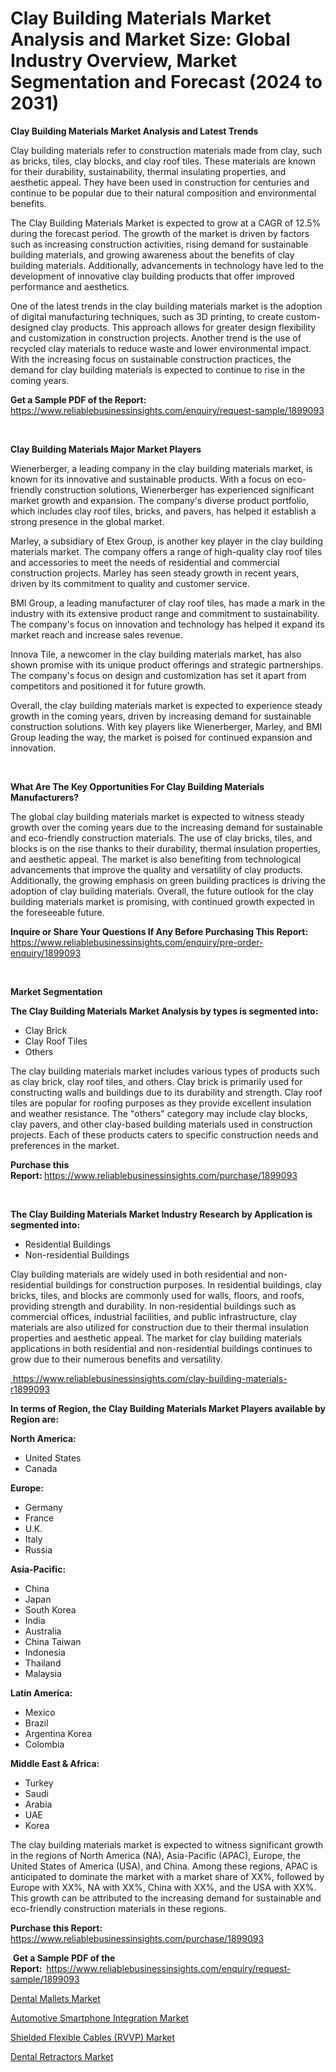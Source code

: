 <p><h1>Clay Building Materials Market Analysis and Market Size: Global Industry Overview, Market Segmentation and Forecast (2024 to 2031)</h1></p><p><strong>Clay Building Materials Market Analysis and Latest Trends</strong></p>
<p><p>Clay building materials refer to construction materials made from clay, such as bricks, tiles, clay blocks, and clay roof tiles. These materials are known for their durability, sustainability, thermal insulating properties, and aesthetic appeal. They have been used in construction for centuries and continue to be popular due to their natural composition and environmental benefits.</p><p>The Clay Building Materials Market is expected to grow at a CAGR of 12.5% during the forecast period. The growth of the market is driven by factors such as increasing construction activities, rising demand for sustainable building materials, and growing awareness about the benefits of clay building materials. Additionally, advancements in technology have led to the development of innovative clay building products that offer improved performance and aesthetics.</p><p>One of the latest trends in the clay building materials market is the adoption of digital manufacturing techniques, such as 3D printing, to create custom-designed clay products. This approach allows for greater design flexibility and customization in construction projects. Another trend is the use of recycled clay materials to reduce waste and lower environmental impact. With the increasing focus on sustainable construction practices, the demand for clay building materials is expected to continue to rise in the coming years.</p></p>
<p><strong>Get a Sample PDF of the Report:&nbsp;</strong> <a href="https://www.reliablebusinessinsights.com/enquiry/request-sample/1899093">https://www.reliablebusinessinsights.com/enquiry/request-sample/1899093</a></p>
<p>&nbsp;</p>
<p><strong>Clay Building Materials Major Market Players</strong></p>
<p><p>Wienerberger, a leading company in the clay building materials market, is known for its innovative and sustainable products. With a focus on eco-friendly construction solutions, Wienerberger has experienced significant market growth and expansion. The company's diverse product portfolio, which includes clay roof tiles, bricks, and pavers, has helped it establish a strong presence in the global market.</p><p>Marley, a subsidiary of Etex Group, is another key player in the clay building materials market. The company offers a range of high-quality clay roof tiles and accessories to meet the needs of residential and commercial construction projects. Marley has seen steady growth in recent years, driven by its commitment to quality and customer service.</p><p>BMI Group, a leading manufacturer of clay roof tiles, has made a mark in the industry with its extensive product range and commitment to sustainability. The company's focus on innovation and technology has helped it expand its market reach and increase sales revenue.</p><p>Innova Tile, a newcomer in the clay building materials market, has also shown promise with its unique product offerings and strategic partnerships. The company's focus on design and customization has set it apart from competitors and positioned it for future growth.</p><p>Overall, the clay building materials market is expected to experience steady growth in the coming years, driven by increasing demand for sustainable construction solutions. With key players like Wienerberger, Marley, and BMI Group leading the way, the market is poised for continued expansion and innovation.</p></p>
<p>&nbsp;</p>
<p><strong>What Are The Key Opportunities For Clay Building Materials Manufacturers?</strong></p>
<p><p>The global clay building materials market is expected to witness steady growth over the coming years due to the increasing demand for sustainable and eco-friendly construction materials. The use of clay bricks, tiles, and blocks is on the rise thanks to their durability, thermal insulation properties, and aesthetic appeal. The market is also benefiting from technological advancements that improve the quality and versatility of clay products. Additionally, the growing emphasis on green building practices is driving the adoption of clay building materials. Overall, the future outlook for the clay building materials market is promising, with continued growth expected in the foreseeable future.</p></p>
<p><strong>Inquire or Share Your Questions If Any Before Purchasing This Report:</strong> <a href="https://www.reliablebusinessinsights.com/enquiry/pre-order-enquiry/1899093">https://www.reliablebusinessinsights.com/enquiry/pre-order-enquiry/1899093</a></p>
<p>&nbsp;</p>
<p><strong>Market Segmentation</strong></p>
<p><strong>The Clay Building Materials Market Analysis by types is segmented into:</strong></p>
<p><ul><li>Clay Brick</li><li>Clay Roof Tiles</li><li>Others</li></ul></p>
<p><p>The clay building materials market includes various types of products such as clay brick, clay roof tiles, and others. Clay brick is primarily used for constructing walls and buildings due to its durability and strength. Clay roof tiles are popular for roofing purposes as they provide excellent insulation and weather resistance. The "others" category may include clay blocks, clay pavers, and other clay-based building materials used in construction projects. Each of these products caters to specific construction needs and preferences in the market.</p></p>
<p><strong>Purchase this Report:&nbsp;</strong><a href="https://www.reliablebusinessinsights.com/purchase/1899093">https://www.reliablebusinessinsights.com/purchase/1899093</a></p>
<p>&nbsp;</p>
<p><strong>The Clay Building Materials Market Industry Research by Application is segmented into:</strong></p>
<p><ul><li>Residential Buildings</li><li>Non-residential Buildings</li></ul></p>
<p><p>Clay building materials are widely used in both residential and non-residential buildings for construction purposes. In residential buildings, clay bricks, tiles, and blocks are commonly used for walls, floors, and roofs, providing strength and durability. In non-residential buildings such as commercial offices, industrial facilities, and public infrastructure, clay materials are also utilized for construction due to their thermal insulation properties and aesthetic appeal. The market for clay building materials applications in both residential and non-residential buildings continues to grow due to their numerous benefits and versatility.</p></p>
<p><a href="https://www.reliablebusinessinsights.com/clay-building-materials-r1899093">&nbsp;https://www.reliablebusinessinsights.com/clay-building-materials-r1899093</a></p>
<p><strong>In terms of Region, the Clay Building Materials Market Players available by Region are:</strong></p>
<p>
    <p> <strong> North America: </strong>
        <ul>
            <li>United States</li>
            <li>Canada</li>
        </ul>
        </p> 
    <p> <strong> Europe: </strong>
        <ul>
            <li>Germany</li>
            <li>France</li>
            <li>U.K.</li>
            <li>Italy</li>
            <li>Russia</li>
        </ul>
        </p> 
    <p> <strong> Asia-Pacific: </strong>
        <ul>
            <li>China</li>
            <li>Japan</li>
            <li>South Korea</li>
            <li>India</li>
            <li>Australia</li>
            <li>China Taiwan</li>
            <li>Indonesia</li>
            <li>Thailand</li>
            <li>Malaysia</li>
        </ul>
        </p> 
    <p> <strong> Latin America: </strong>
        <ul>
            <li>Mexico</li>
            <li>Brazil</li>
            <li>Argentina Korea</li>
            <li>Colombia</li>
        </ul>
        </p> 
    <p> <strong> Middle East & Africa: </strong>
        <ul>
            <li>Turkey</li>
            <li>Saudi</li>
            <li>Arabia</li>
            <li>UAE</li>
            <li>Korea</li>
        </ul>
    </p>
    </p>
<p><p>The clay building materials market is expected to witness significant growth in the regions of North America (NA), Asia-Pacific (APAC), Europe, the United States of America (USA), and China. Among these regions, APAC is anticipated to dominate the market with a market share of XX%, followed by Europe with XX%, NA with XX%, China with XX%, and the USA with XX%. This growth can be attributed to the increasing demand for sustainable and eco-friendly construction materials in these regions.</p></p>
<p><strong>Purchase this Report: </strong><a href="https://www.reliablebusinessinsights.com/purchase/1899093">https://www.reliablebusinessinsights.com/purchase/1899093</a></p>
<p>&nbsp;<strong>Get a Sample PDF of the Report:&nbsp;&nbsp;</strong><a href="https://www.reliablebusinessinsights.com/enquiry/request-sample/1899093">https://www.reliablebusinessinsights.com/enquiry/request-sample/1899093</a></p>
<p><strong></strong></p>
<p><p><a href="https://github.com/jackCarlson644/Market-Research-Report-List-1/blob/main/dental-mallets-market.md">Dental Mallets Market</a></p><p><a href="https://www.linkedin.com/pulse/automotive-smartphone-integration-market-outlook-complete-q87ze">Automotive Smartphone Integration Market</a></p><p><a href="https://www.linkedin.com/pulse/analyzing-shielded-flexible-cables-rvvp-market-dynamics-growth-ocvne">Shielded Flexible Cables (RVVP) Market</a></p><p><a href="https://github.com/smithy59/Market-Research-Report-List-1/blob/main/dental-retractors-market.md">Dental Retractors Market</a></p></p>